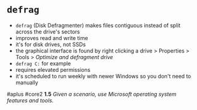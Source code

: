 # `defrag`

- `defrag` (Disk Defragmenter) makes files contiguous instead of split across the drive's sectors
- improves read and write time
- it's for disk drives, not SSDs
- the graphical interface is found by right clicking a drive > Properties > Tools > *Optimize and defragment drive*
- `defrag C:` for example
- requires elevated permissions
- it's scheduled to run weekly with newer Windows so you don't need to manually

#aplus #core2 **1.5** *Given a scenario, use Microsoft operating system features and tools.* 
